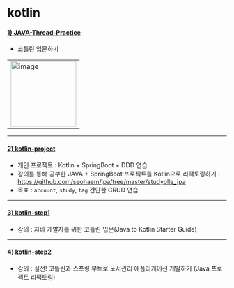 # kotlin

#### [1) JAVA-Thread-Practice](https://github.com/seohaem/kotlin/tree/master/kotlin-in-action)
- 코틀린 입문하기
<table><tr><td>
    <img width="150" alt="image" src="https://user-images.githubusercontent.com/87924260/206187890-3655859a-0030-40b5-9251-d7862db4b635.png">
</td></tr></table>

---

#### [2) kotlin-project](https://github.com/seohaem/kotlin/tree/master/kotlin-project)
- 개인 프로젝트 : Kotlin + SpringBoot + DDD 연습
- 강의를 통해 공부한 JAVA + SpringBoot 프로젝트를 Kotlin으로 리팩토링하기 : https://github.com/seohaem/jpa/tree/master/studyolle_jpa
- 목표 : `account`, `study`, `tag` 간단한 CRUD 연습

---

#### [3) kotlin-step1](https://github.com/seohaem/kotlin/tree/master/kotlin-step1)
- 강의 : 자바 개발자를 위한 코틀린 입문(Java to Kotlin Starter Guide)

---

#### [4) kotlin-step2](https://github.com/seohaem/kotlin/tree/master/kotlin-step2)
- 강의 : 실전! 코틀린과 스프링 부트로 도서관리 애플리케이션 개발하기 (Java 프로젝트 리팩토링)

